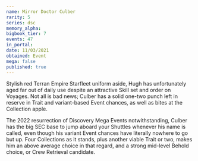 ```yaml
---
name: Mirror Doctor Culber
rarity: 5
series: dsc
memory_alpha:
bigbook_tier: 7
events: 47
in_portal:
date: 11/03/2021
obtained: Event
mega: false
published: true
---
```


Stylish red Terran Empire Starfleet uniform aside, Hugh has unfortunately aged far out of daily use despite an attractive Skill set and order on Voyages. Not all is bad news; Culber has a solid one-two punch left in reserve in Trait and variant-based Event chances, as well as bites at the Collection apple.

The 2022 resurrection of Discovery Mega Events notwithstanding, Culber has the big SEC base to jump aboard your Shuttles whenever his name is called, even though his variant Event chances have literally nowhere to go but up. Four Collections as it stands, plus another viable Trait or two, makes him an above average choice in that regard, and a strong mid-level Behold choice, or Crew Retrieval candidate.

